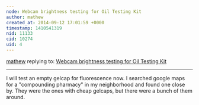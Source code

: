 ```yaml
---
node: Webcam brightness testing for Oil Testing Kit
author: mathew
created_at: 2014-09-12 17:01:59 +0000
timestamp: 1410541319
nid: 11133
cid: 10274
uid: 4
---
```




[mathew](../profile/mathew) replying to: [Webcam brightness testing for Oil Testing Kit](../notes/warren/09-12-2014/webcam-brightness-testing-for-oil-testing-kit)

----
I will test an empty gelcap for fluorescence now. I searched google maps for a "compounding pharmacy" in my neighborhood and found one close by.  They were the ones with cheap gelcaps, but there were a bunch of them around. 